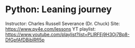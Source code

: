 # Python: Leaning journey
Instructor:    Charles Russell Severance (Dr. Chuck)
Site:          https://www.py4e.com/lessons
YT playlist:   https://www.youtube.com/playlist?list=PLlRFEj9H3Oj7Bp8-DfGpfAfDBiblRfl5p
